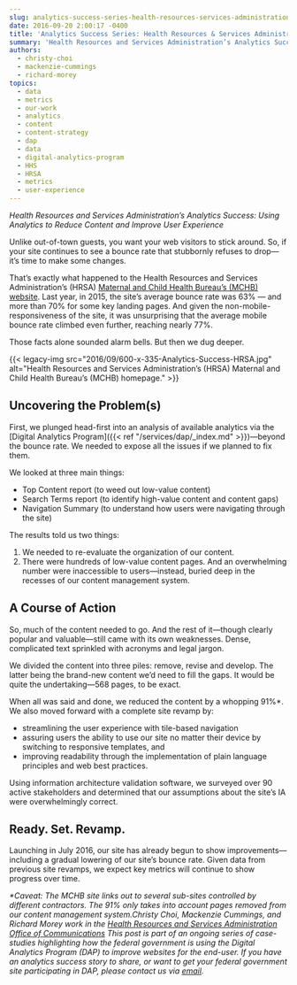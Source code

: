 ```yaml
---
slug: analytics-success-series-health-resources-services-administration
date: 2016-09-20 2:00:17 -0400
title: 'Analytics Success Series: Health Resources & Services Administration'
summary: 'Health Resources and Services Administration’s Analytics Success: Using Analytics to Reduce Content and Improve User Experience  Unlike out-of-town guests, you want your web visitors to stick around. So, if your site continues to see a bounce rate that stubbornly refuses to drop&mdash;it’s time to make some changes. That’s exactly what happened to the Health Resources'
authors:
  - christy-choi
  - mackenzie-cummings
  - richard-morey
topics:
  - data
  - metrics
  - our-work
  - analytics
  - content
  - content-strategy
  - dap
  - data
  - digital-analytics-program
  - HHS
  - HRSA
  - metrics
  - user-experience
---
```


_Health Resources and Services Administration’s Analytics Success: Using Analytics to Reduce Content and Improve User Experience_

Unlike out-of-town guests, you want your web visitors to stick around. So, if your site continues to see a bounce rate that stubbornly refuses to drop—it’s time to make some changes.

That’s exactly what happened to the Health Resources and Services Administration’s (HRSA) <a href="http://mchb.hrsa.gov/" target="_blank">Maternal and Child Health Bureau’s (MCHB) website</a>. Last year, in 2015, the site’s average bounce rate was 63% &#8212; and more than 70% for some key landing pages. And given the non-mobile-responsiveness of the site, it was unsurprising that the average mobile bounce rate climbed even further, reaching nearly 77%.

Those facts alone sounded alarm bells. But then we dug deeper.

{{< legacy-img src="2016/09/600-x-335-Analytics-Success-HRSA.jpg" alt="Health Resources and Services Administration’s (HRSA) Maternal and Child Health Bureau’s (MCHB) homepage." >}}

## Uncovering the Problem(s)

First, we plunged head-first into an analysis of available analytics via the [Digital Analytics Program]({{< ref "/services/dap/_index.md" >}})—beyond the bounce rate. We needed to expose all the issues if we planned to fix them.

We looked at three main things:

  * Top Content report (to weed out low-value content)
  * Search Terms report (to identify high-value content and content gaps)
  * Navigation Summary (to understand how users were navigating through the site)

The results told us two things:

  1. We needed to re-evaluate the organization of our content.
  2. There were hundreds of low-value content pages. And an overwhelming number were inaccessible to users—instead, buried deep in the recesses of our content management system.

## A Course of Action

So, much of the content needed to go. And the rest of it—though clearly popular and valuable—still came with its own weaknesses. Dense, complicated text sprinkled with acronyms and legal jargon.

We divided the content into three piles: remove, revise and develop. The latter being the brand-new content we’d need to fill the gaps. It would be quite the undertaking—568 pages, to be exact.

When all was said and done, we reduced the content by a whopping 91%*. We also moved forward with a complete site revamp by:

  * streamlining the user experience with tile-based navigation
  * assuring users the ability to use our site no matter their device by switching to responsive templates, and
  * improving readability through the implementation of plain language principles and web best practices.

Using information architecture validation software, we surveyed over 90 active stakeholders and determined that our assumptions about the site’s IA were overwhelmingly correct.

## Ready. Set. Revamp.

Launching in July 2016, our site has already begun to show improvements—including a gradual lowering of our site’s bounce rate. Given data from previous site revamps, we expect key metrics will continue to show progress over time.



<cite>*Caveat: The MCHB site links out to several sub-sites controlled by different contractors. The 91% only takes into account pages removed from our content management system.</cite>_Christy Choi, Mackenzie Cummings, and Richard Morey work in the <a href="http://www.hrsa.gov/about/organization/bureaus/oc/index.html" target="_blank">Health Resources and Services Administration Office of Communications</a>_
_This post is part of an ongoing series of case-studies highlighting how the federal government is using the Digital Analytics Program (DAP) to improve websites for the end-user. If you have an analytics success story to share, or want to get your federal government site participating in DAP, please contact us via <a href="mailto:dap@support.digitalgov.gov" target="_blank">email</a>._
